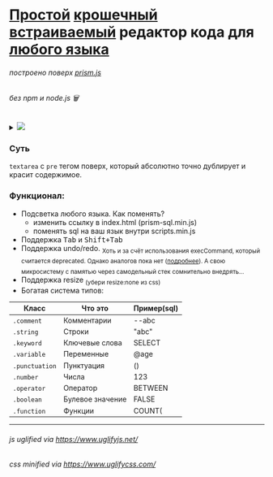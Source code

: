 # <ins>Простой</ins> <ins>крошечный</ins> <ins>встраиваемый</ins> редактор кода для <ins>любого языка</ins>

###### построено поверх <a href="https://prismjs.com/">prism.js</a>

###### без npm и node.js 🗑️


<details>
<summary>
<picture><img src="https://img.shields.io/badge/общий вес-7.7kB-blue.svg"></picture>
</summary>
<!-- Разграничитель -->
  <picture>
    <source media="(prefers-color-scheme: dark)" srcset="https://user-images.githubusercontent.com/84059957/215088292-cf50a16b-422b-43cc-a211-c4169553ca62.png">
    <source media="(prefers-color-scheme: light)" srcset="https://user-images.githubusercontent.com/84059957/210322548-b635bad5-c53d-4209-a73e-fb0adcc437bf.png">
    <img height="0.8">
  </picture>

  Из которых 5.5kB это prism (хоть на сайте и говорится про 2-2.5kb, ага)

  Но всяко лучше, чем например <a href="https://highlightjs.org/">higlihts.js</a> с их .min весом 36kB. И это только для подсветки, мдыы...
  
  Вес всех файлов после минификаций:

  <picture><img src="img/size.png"></picture>


<!-- Окончание -->
<picture>
    <source media="(prefers-color-scheme: dark)" srcset="https://user-images.githubusercontent.com/84059957/215088776-b06bbe95-42fd-4d78-bcae-70cdbeebbbd3.png">
    <source media="(prefers-color-scheme: light)" srcset="https://user-images.githubusercontent.com/84059957/210319906-4f1e79cb-1a45-4e5c-93e9-ae21e197e0b9.png">
    <img>
  </picture>
</details>

### Суть

`textarea` с `pre` тегом поверх, который абсолютно точно дублирует и красит содержимое.

### Функционал:

- Подсветка любого языка. Как поменять? 
    - изменить ссылку в index.html (prism-sql.min.js) 
    - поменять sql на ваш язык внутри scripts.min.js</sub>
- Поддержка <kbd>Tab</kbd> и <kbd>Shift+Tab</kbd>
- Поддержка undo/redo. <sub>Хоть и за счёт использования execCommand, который считается deprecated. Однако аналогов пока нет (<a href="https://github.com/fregante/indent-textarea/issues/30">подробнее</a>). А свою микросистему с памятью через самодельный стек сомнительно внедрять...</sub>
- Поддержка resize <sub>(убери resize:none из css)</sub>
- Богатая система типов:

| Класс            | Что это             | Пример(sql) |
|------------------|---------------------|-------------|
| `.comment`       | Комментарии         | --abc       |
| `.string`        | Строки              | "abc"       |
| `.keyword`       | Ключевые слова      | SELECT      |
| `.variable`      | Переменные          | @age        |
| `.punctuation`   | Пунктуация          | ()          |
| `.number`        | Числа               | 123         |
| `.operator`      | Оператор            | BETWEEN     |
| `.boolean`       | Булевое значение    | FALSE       |
| `.function`      | Функции             | COUNT(      |
---

###### js uglified via https://www.uglifyjs.net/
 
###### css minified via https://www.uglifycss.com/
